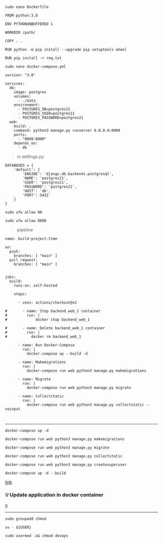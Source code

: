 ```
sudo nano Dockerfile
```

```
FROM python:3.8

ENV PYTHONUNBUFFERED 1

WORKDIR /path/

COPY . .

RUN python -m pip install --upgrade pip setuptools wheel

RUN pip install -r req.txt

```

```
sudo nano docker-compose.yml
```

```
version: "3.8"

services:
  db:
    image: postgres
    volumes:
      - ./data
    environment:
      - POSTGRES_DB=postgres21
      - POSTGRES_USER=postgres21
      - POSTGRES_PASSWORD=postgres21
  web: 
    build: .
    command: python3 manage.py runserver 0.0.0.0:8000
    ports:
      - "8000:8000"
    depends_on:
      - db 
```

> in settings.py

```
DATABASES = {
    'default': {
        'ENGINE': 'django.db.backends.postgresql',
        'NAME': 'postgres21',
        'USER': 'postgres21',
        'PASSWORD': 'postgres21',
        'HOST': 'db',
        'PORT': 5432
    }
}

```

```
sudo ufw allow 80
```

```
sudo ufw allow 8000
```

> pipeline

```
name: build-project-time

on:
  push:
    branches: [ "main" ]
  pull_request:
    branches: [ "main" ]


jobs:
  build:
    runs-on: self-hosted

    steps:
 
      - uses: actions/checkout@v2
    
#       - name: Stop backend_web_1 container
#         run: | 
#             docker stop backend_web_1
          
#       - name: Delete backend_web_1 container
#         run: |
#           docker rm backend_web_1
          
      - name: Run Docker-Compose
        run: |
          docker-compose up --build -d
          
      - name: Makemigrations
        run: |
          docker-compose run web python3 manage.py makemigrations
          
      - name: Migrate
        run: |
          docker-compose run web python3 manage.py migrate
          
      - name: Collectstatic
        run: |
          docker-compose run web python3 manage.py collectstatic --noinput
          
          

```
---

```
docker-compose up -d
```
```
docker-compose run web python3 manage.py makemigrations
```
```
docker-compose run web python3 manage.py migrate
```
```
docker-compose run web python3 manage.py collectstatic
```
```
docker-compose run web python3 manage.py createsuperuser
```

```
docker-compose up -d --build
```
[link](https://www.youtube.com/watch?v=jyapP2Yy0AQ)

### :bulb: Update application in docker container

[n](https://stackoverflow.com/questions/47854463/docker-got-permission-denied-while-trying-to-connect-to-the-docker-daemon-socke)

---
```
sudo groupadd chmod
```
```
su - ${USER}
```
```
sudo usermod -aG chmod devops
```
